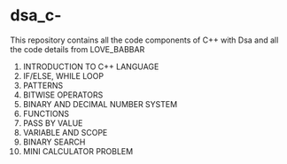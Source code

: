# dsa_c-

This repository contains all the code components of C++ with Dsa and all the code details from LOVE_BABBAR

1. INTRODUCTION TO C++ LANGUAGE
2. IF/ELSE, WHILE LOOP
3. PATTERNS
4. BITWISE OPERATORS
5. BINARY AND DECIMAL NUMBER SYSTEM
6. FUNCTIONS
7. PASS BY VALUE
8. VARIABLE AND SCOPE
9. BINARY SEARCH
10. MINI CALCULATOR PROBLEM

